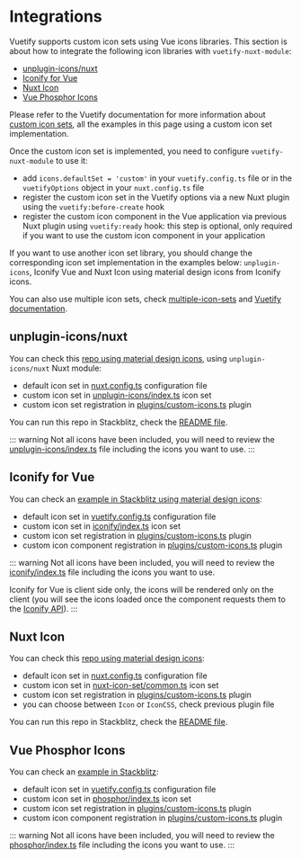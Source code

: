 # Integrations

Vuetify supports custom icon sets using Vue icons libraries. This section is about how to integrate the following icon libraries with `vuetify-nuxt-module`:
- [unplugin-icons/nuxt](https://github.com/unplugin/unplugin-icons)
- [Iconify for Vue](https://iconify.design/docs/icon-components/vue/)
- [Nuxt Icon](https://github.com/nuxt-modules/icon)
- [Vue Phosphor Icons](https://github.com/phosphor-icons/vue)

Please refer to the Vuetify documentation for more information about [custom icon sets](https://vuetifyjs.com/en/features/icon-fonts/#creating-a-custom-icon-set), all the examples in this page using a custom icon set implementation.

Once the custom icon set is implemented, you need to configure `vuetify-nuxt-module` to use it:
- add `icons.defaultSet = 'custom'` in your `vuetify.config.ts` file or in the `vuetifyOptions` object in your `nuxt.config.ts` file
- register the custom icon set in the Vuetify options via a new Nuxt plugin using the `vuetify:before-create` hook
- register the custom icon component in the Vue application via previous Nuxt plugin using `vuetify:ready` hook: this step is optional, only required if you want to use the custom icon component in your application

If you want to use another icon set library, you should change the corresponding icon set implementation in the examples below: `unplugin-icons`, Iconify Vue and Nuxt Icon using material design icons from Iconify icons.

You can also use multiple icon sets, check [multiple-icon-sets](/guide/icons/#multiple-icon-sets) and [Vuetify documentation](https://vuetifyjs.com/en/features/icon-fonts/#multiple-icon-sets).

## unplugin-icons/nuxt

You can check this [repo using material design icons](https://github.com/userquin/vuetify-nuxt-unplugin-icons-integration), using `unplugin-icons/nuxt` Nuxt module:
- default icon set in [nuxt.config.ts](https://github.com/userquin/vuetify-nuxt-unplugin-icons-integration/blob/main/nuxt.config.ts) configuration file
- custom icon set in [unplugin-icons/index.ts](https://github.com/userquin/vuetify-nuxt-unplugin-icons-integration/blob/main/unplugin-icons/index.ts) icon set
- custom icon set registration in [plugins/custom-icons.ts](https://github.com/userquin/vuetify-nuxt-unplugin-icons-integration/blob/main/plugins/custom-icons.ts) plugin

You can run this repo in Stackblitz, check the [README file](https://github.com/userquin/vuetify-nuxt-unplugin-icons-integration).

::: warning
Not all icons have been included, you will need to review the [unplugin-icons/index.ts](https://github.com/userquin/vuetify-nuxt-unplugin-icons-integration/blob/main/unplugin-icons/index.ts) file including the icons you want to use.
:::

## Iconify for Vue

You can check an [example in Stackblitz using material design icons](https://stackblitz.com/edit/nuxt-starter-al4k5x):
- default icon set in [vuetify.config.ts](https://stackblitz.com/edit/nuxt-starter-al4k5x?file=vuetify.config.ts) configuration file
- custom icon set in [iconify/index.ts](https://stackblitz.com/edit/nuxt-starter-al4k5x?file=iconify%2Findex.ts) icon set
- custom icon set registration in [plugins/custom-icons.ts](https://stackblitz.com/edit/nuxt-starter-al4k5x?file=plugins%2Fcustom-icons.ts) plugin
- custom icon component registration in [plugins/custom-icons.ts](https://stackblitz.com/edit/nuxt-starter-al4k5x?file=plugins%2Fcustom-icons.ts) plugin

::: warning
Not all icons have been included, you will need to review the [iconify/index.ts](https://stackblitz.com/edit/nuxt-starter-al4k5x?file=iconify%2Findex.ts) file including the icons you want to use.

Iconify for Vue is client side only, the icons will be rendered only on the client (you will see the icons loaded once the component requests them to the [Iconify API](https://iconify.design/docs/api/)).
:::

## Nuxt Icon

You can check this [repo using material design icons](https://github.com/userquin/vuetify-nuxt-icon-integration):
- default icon set in [nuxt.config.ts](https://github.com/userquin/vuetify-nuxt-icon-integration/blob/main/nuxt.config.ts) configuration file
- custom icon set in [nuxt-icon-set/common.ts](https://github.com/userquin/vuetify-nuxt-icon-integration/blob/main/nuxt-icon-set/common.ts) icon set
- custom icon set registration in [plugins/custom-icons.ts](https://github.com/userquin/vuetify-nuxt-icon-integration/blob/main/plugins/custom-icons.ts) plugin
- you can choose between `Icon` or `IconCSS`, check previous plugin file

You can run this repo in Stackblitz, check the [README file](https://github.com/userquin/vuetify-nuxt-icon-integration).

## Vue Phosphor Icons

You can check an [example in Stackblitz](https://stackblitz.com/edit/nuxt-starter-cgbvrr):
- default icon set in [vuetify.config.ts](https://stackblitz.com/edit/nuxt-starter-cgbvrr?file=vuetify.config.ts) configuration file
- custom icon set in [phosphor/index.ts](https://stackblitz.com/edit/nuxt-starter-cgbvrr?file=phosphor%2Findex.ts) icon set
- custom icon set registration in [plugins/custom-icons.ts](https://stackblitz.com/edit/nuxt-starter-cgbvrr?file=plugins%2Fcustom-icons.ts) plugin
- custom icon component registration in [plugins/custom-icons.ts](https://stackblitz.com/edit/nuxt-starter-cgbvrr?file=plugins%2Fcustom-icons.ts) plugin

::: warning
Not all icons have been included, you will need to review the [phosphor/index.ts](https://stackblitz.com/edit/nuxt-starter-cgbvrr?file=phosphor%2Findex.ts) file including the icons you want to use.
:::
